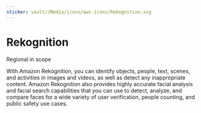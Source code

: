 ```yaml
---
sticker: vault//Media/icons/aws-icons/Rekognition.svg
---
```

# Rekognition
Regional in scope

With Amazon Rekognition, you can identify objects, people, text, scenes, and activities in images and videos, as well as detect any inappropriate content. Amazon Rekognition also provides highly accurate facial analysis and facial search capabilities that you can use to detect, analyze, and compare faces for a wide variety of user verification, people counting, and public safety use cases.